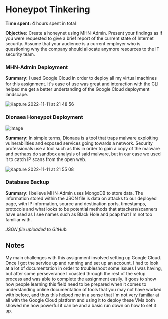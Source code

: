 # Honeypot Tinkering

**Time spent:** **4** hours spent in total

**Objective:** Create a honeynet using MHN-Admin. Present your findings as if you were requested to give a brief report of the current state of Internet security. Assume that your audience is a current employer who is questioning why the company should allocate anymore resources to the IT security team.

### MHN-Admin Deployment

**Summary:** I used Google Cloud in order to deploy all my virtual machines for this assignment. It's ease of use was great and interaction with the CLI helped me get a better undertanding of the Google Cloud deployment landscape.

![Kapture 2022-11-11 at 21 48 56](https://user-images.githubusercontent.com/70921921/201453193-53d0eff3-3075-4d5f-880d-14158a8dace5.gif)

### Dionaea Honeypot Deployment

![image](https://user-images.githubusercontent.com/70921921/201459714-868cf69b-e309-41da-abb6-2ea519e8b14b.png)

**Summary:** In simple terms, Dionaea is a tool that traps malware exploiting vulnerabilities and exposed services going towards a network. Security professionals use a tool such as this in order to gain a copy of the malware and perhaps do sandbox analysis of said malware, but in our case we used it to catch IP scans from the open web.

![Kapture 2022-11-11 at 21 55 08](https://user-images.githubusercontent.com/70921921/201453331-939c5285-5936-42f3-9ae9-20b76a4d7425.gif)

### Database Backup

**Summary:** I believe MHN-Admin uses MongoDB to store data. The information stored within the JSON file is data on attacks to our deployed page, with IP information, source and destination ports, timestamps, protocols and what looks to be potential methods that attackers/scanners have used as I see names such as Black Hole and pcap that I'm not too familiar with.

*JSON file uploaded to GitHub.*

## Notes

My main challenges with this assignment involved setting up Google Cloud. Once I got the service up and running and set up an account, I had to look at a lot of documentation in order to troubleshoot some issues I was having, but after some perseverance I coasted through the rest of the setup process and was able to complete the assignment easily. It goes to show how people learning this field need to be prepared when it comes to understanding online documentation of tools that you may not have worked with before, and thus this helped me in a sense that I'm not very familiar at all with the Google Cloud platform and using it to deploy these VMs both showed me how powerful it can be and  a basic run down on how to set it up.
